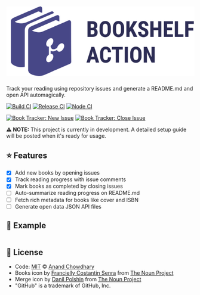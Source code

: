 # [![Books Tracker](./assets/logo.svg)](https://anandchowdhary.github.io/bookshelf-action/)

Track your reading using repository issues and generate a README.md and open API automagically.

[![Build CI](https://github.com/AnandChowdhary/bookshelf-action/workflows/Build%20CI/badge.svg)](https://github.com/AnandChowdhary/bookshelf-action/actions?query=workflow%3A%22Build+CI%22)
[![Release CI](https://github.com/AnandChowdhary/bookshelf-action/workflows/Release%20CI/badge.svg)](https://github.com/AnandChowdhary/bookshelf-action/actions?query=workflow%3A%22Release+CI%22)
[![Node CI](https://github.com/AnandChowdhary/bookshelf-action/workflows/Node%20CI/badge.svg)](https://github.com/AnandChowdhary/bookshelf-action/actions?query=workflow%3A%22Node+CI%22)

[![Book Tracker: New Issue](https://github.com/AnandChowdhary/bookshelf-action/workflows/Book%20Tracker:%20New%20Issue/badge.svg)](https://github.com/AnandChowdhary/bookshelf-action/actions?query=workflow%3A%22Book+Tracker%3A+New+Issue%22)
[![Book Tracker: Close Issue](https://github.com/AnandChowdhary/bookshelf-action/workflows/Book%20Tracker:%20Close%20Issue/badge.svg)](https://github.com/AnandChowdhary/bookshelf-action/actions?query=workflow%3A%22Book+Tracker%3A+Close+Issue%22)

**⚠️ NOTE:** This project is currently in development. A detailed setup guide will be posted when it's ready for usage.

## ⭐ Features

- [x] Add new books by opening issues
- [x] Track reading progress with issue comments
- [x] Mark books as completed by closing issues
- [ ] Auto-summarize reading progress on README.md
- [ ] Fetch rich metadata for books like cover and ISBN
- [ ] Generate open data JSON API files

## 📖 Example

<!--start:bookshelf-action-->
<table></table>
<!--end:bookshelf-action-->

## 📄 License

- Code: [MIT](./LICENSE) © [Anand Chowdhary](https://anandchowdhary.com)
- Books icon by [Francielly Costantin Senra](https://thenounproject.com/franciellycs/) from [The Noun Project](https://thenounproject.com)
- Merge icon by [Danil Polshin](https://thenounproject.com/everydaytemplate) from [The Noun Project](https://thenounproject.com)
- "GitHub" is a trademark of GitHub, Inc.
